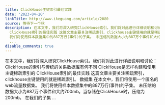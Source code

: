 ```yaml
---
title: ClickHouse主键索引最佳实践
date: '2023-04-20'
linkTitle: http://www.ikeguang.com/article/2080
source: 等待下一个秋
description: 在本文中，我们将深入研究ClickHouse索引。我们将对此进行详细说明和讨论： ClickHouse的索引与传统的关系数据库有何不同 ClickHouse是怎样构建和使用主键稀疏索引的
  ClickHouse索引的最佳实践 这篇文章主要关注稀疏索引，clickhouse主键使用的就是稀疏索引。 数据集 在本文中，我们将使用一个匿名的web流量数据集。
  我们将使用样本数据集中的887万行(事件)的子集。 未压缩的数据大小为887万个事件和大约700mb。当存储在ClickHouse时，压缩为200mb。 在我们的子集
  ...
disable_comments: true
---
```

在本文中，我们将深入研究ClickHouse索引。我们将对此进行详细说明和讨论： ClickHouse的索引与传统的关系数据库有何不同 ClickHouse是怎样构建和使用主键稀疏索引的 ClickHouse索引的最佳实践 这篇文章主要关注稀疏索引，clickhouse主键使用的就是稀疏索引。 数据集 在本文中，我们将使用一个匿名的web流量数据集。 我们将使用样本数据集中的887万行(事件)的子集。 未压缩的数据大小为887万个事件和大约700mb。当存储在ClickHouse时，压缩为200mb。 在我们的子集 ...